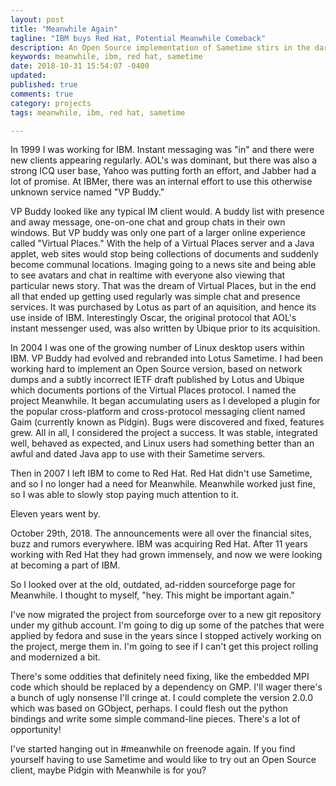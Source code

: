 ```yaml
---
layout: post
title: "Meanwhile Again"
tagline: "IBM buys Red Hat, Potential Meanwhile Comeback"
description: An Open Source implementation of Sametime stirs in the darkness
keywords: meanwhile, ibm, red hat, sametime
date: 2018-10-31 15:54:07 -0400
updated:
published: true
comments: true
category: projects
tags: meanwhile, ibm, red hat, sametime

---
```


In 1999 I was working for IBM. Instant messaging was "in" and there
were new clients appearing regularly. AOL's was dominant, but there
was also a strong ICQ user base, Yahoo was putting forth an effort,
and Jabber had a lot of promise. At IBMer, there was an internal
effort to use this otherwise unknown service named "VP Buddy."

<!-- more -->

VP Buddy looked like any typical IM client would. A buddy list with
presence and away message, one-on-one chat and group chats in their
own windows. But VP buddy was only one part of a larger online
experience called "Virtual Places." With the help of a Virtual Places
server and a Java applet, web sites would stop being collections of
documents and suddenly become communal locations. Imaging going to a
news site and being able to see avatars and chat in realtime with
everyone also viewing that particular news story. That was the dream
of Virtual Places, but in the end all that ended up getting used
regularly was simple chat and presence services. It was purchased by
Lotus as part of an aquisition, and hence its use inside of IBM.
Interestingly Oscar, the original protocol that AOL's instant
messenger used, was also written by Ubique prior to its acquisition.

In 2004 I was one of the growing number of Linux desktop users within
IBM. VP Buddy had evolved and rebranded into Lotus Sametime. I had
been working hard to implement an Open Source version, based on
network dumps and a subtly incorrect IETF draft published by Lotus and
Ubique which documents portions of the Virtual Places protocol. I
named the project Meanwhile. It began accumulating users as I
developed a plugin for the popular cross-platform and cross-protocol
messaging client named Gaim (currently known as Pidgin). Bugs were
discovered and fixed, features grew. All in all, I considered the
project a success. It was stable, integrated well, behaved as
expected, and Linux users had something better than an awful and dated
Java app to use with their Sametime servers.

Then in 2007 I left IBM to come to Red Hat. Red Hat didn't use
Sametime, and so I no longer had a need for Meanwhile. Meanwhile
worked just fine, so I was able to slowly stop paying much attention
to it.

Eleven years went by.

October 29th, 2018. The announcements were all over the financial
sites, buzz and rumors everywhere. IBM was acquiring Red Hat. After 11
years working with Red Hat they had grown immensely, and now we were
looking at becoming a part of IBM.

So I looked over at the old, outdated, ad-ridden sourceforge page for
Meanwhile. I thought to myself, "hey. This might be important again."

I've now migrated the project from sourceforge over to a new git
repository under my github account. I'm going to dig up some of the
patches that were applied by fedora and suse in the years since I
stopped actively working on the project, merge them in. I'm going to
see if I can't get this project rolling and modernized a bit.

There's some oddities that definitely need fixing, like the embedded
MPI code which should be replaced by a dependency on GMP. I'll wager
there's a bunch of ugly nonsense I'll cringe at. I could complete the
version 2.0.0 which was based on GObject, perhaps. I could flesh out
the python bindings and write some simple command-line pieces. There's
a lot of opportunity!

I've started hanging out in #meanwhile on freenode again. If you find
yourself having to use Sametime and would like to try out an Open
Source client, maybe Pidgin with Meanwhile is for you?

